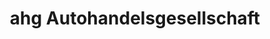 ---
title: "ahg Autohandelsgesellschaft"
url: /rottenburg-am-neckar/ahg-autohandelsgesellschaft/
shop: Autohaus
---
